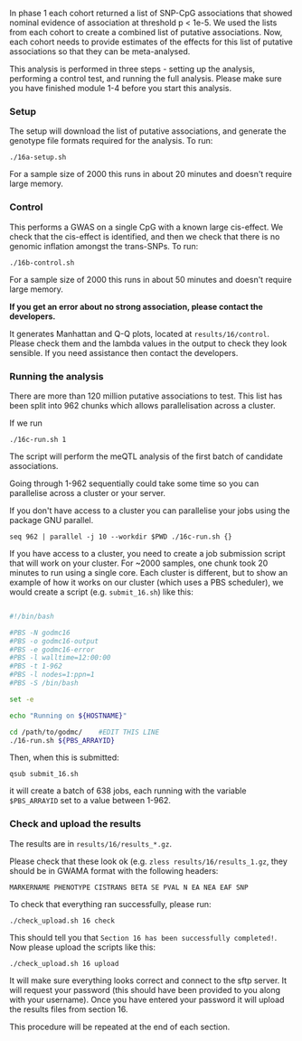 In phase 1 each cohort returned a list of SNP-CpG associations that showed nominal evidence of association at threshold p < 1e-5. We used the lists from each cohort to create a combined list of putative associations. Now, each cohort needs to provide estimates of the effects for this list of putative associations so that they can be meta-analysed.

This analysis is performed in three steps - setting up the analysis, performing a control test, and running the full analysis. Please make sure you have finished module 1-4 before you start this analysis.


### Setup

The setup will download the list of putative associations, and generate the genotype file formats required for the analysis. To run:

    ./16a-setup.sh

For a sample size of 2000 this runs in about 20 minutes and doesn't require large memory.


### Control

This performs a GWAS on a single CpG with a known large cis-effect. We check that the cis-effect is identified, and then we check that there is no genomic inflation amongst the trans-SNPs. To run:

    ./16b-control.sh

For a sample size of 2000 this runs in about 50 minutes and doesn't require large memory.

**If you get an error about no strong association, please contact the developers.**

It generates Manhattan and Q-Q plots, located at `results/16/control`. Please check them and the lambda values in the output to check they look sensible. If you need assistance then contact the developers.


### Running the analysis

There are more than 120 million putative associations to test. This list has been split into 962 chunks which allows parallelisation across a cluster.

If we run

    ./16c-run.sh 1

The script will perform the meQTL analysis of the first batch of candidate associations. 

Going through 1-962 sequentially could take some time so you can parallelise across a cluster or your server. 

If you don't have access to a cluster you can parallelise your jobs using the package GNU parallel.

```
seq 962 | parallel -j 10 --workdir $PWD ./16c-run.sh {}
```

If you have access to a cluster, you need to create a job submission script that will work on your cluster. For ~2000 samples, one chunk took 20 minutes to run using a single core. Each cluster is different, but to show an example of how it works on our cluster (which uses a PBS scheduler), we would create a script (e.g. `submit_16.sh`) like this:


```bash

#!/bin/bash

#PBS -N godmc16
#PBS -o godmc16-output
#PBS -e godmc16-error
#PBS -l walltime=12:00:00
#PBS -t 1-962
#PBS -l nodes=1:ppn=1
#PBS -S /bin/bash

set -e

echo "Running on ${HOSTNAME}"

cd /path/to/godmc/    #EDIT THIS LINE
./16-run.sh ${PBS_ARRAYID}

```

Then, when this is submitted:

    qsub submit_16.sh

it will create a batch of 638 jobs, each running with the variable `$PBS_ARRAYID` set to a value between 1-962. 


### Check and upload the results

The results are in `results/16/results_*.gz`.

Please check that these look ok (e.g. `zless results/16/results_1.gz`, they should be in GWAMA format with the following headers:

```
MARKERNAME PHENOTYPE CISTRANS BETA SE PVAL N EA NEA EAF SNP
```

To check that everything ran successfully, please run:

```
./check_upload.sh 16 check
```

This should tell you that `Section 16 has been successfully completed!`. Now please upload the scripts like this:

```
./check_upload.sh 16 upload
```

It will make sure everything looks correct and connect to the sftp server. It will request your password (this should have been provided to you along with your username). Once you have entered your password it will upload the results files from section 16.

This procedure will be repeated at the end of each section.
